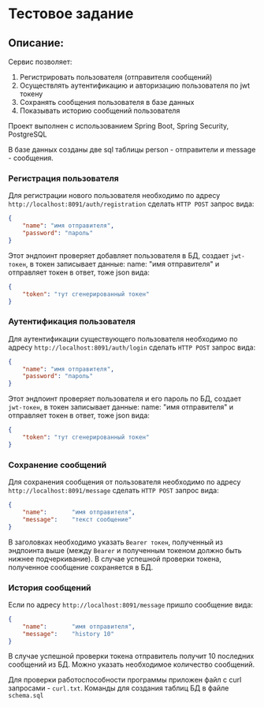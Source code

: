 # Тестовое задание

## Описание:

Сервис позволяет:
1. Регистрировать пользователя (отправителя сообщений)
2. Осуществлять аутентификацию и авторизацию пользователя по jwt токену
3. Сохранять сообщения пользователя в базе данных
4. Показывать историю сообщений пользователя

Проект выполнен с использованием Spring Boot, Spring Security, PostgreSQL

В базе данных созданы две sql таблицы person - отправители и message - сообщения.

### Регистрация пользователя
Для регистрации нового пользователя необходимо по адресу `http://localhost:8091/auth/registration` сделать `HTTP POST` запрос вида:
```json
{
    "name": "имя отправителя",
    "password": "пароль"
}
```

Этот эндпоинт проверяет добавляет пользователя в БД, создает `jwt-токен`, в токен записывает данные: name: "имя отправителя" и отправляет токен в ответ, тоже json вида:
```json
{
    "token": "тут сгенерированный токен"
}
```
### Аутентификация пользователя
Для аутентификации существующего пользователя необходимо по адресу `http://localhost:8091/auth/login` сделать `HTTP POST` запрос вида:
```json
{
    "name": "имя отправителя",
    "password": "пароль"
}
```

Этот эндпоинт проверяет пользователя и его пароль по БД, создает `jwt-токен`, в токен записывает данные: name: "имя отправителя" и отправляет токен в ответ, тоже json вида:
```json
{
    "token": "тут сгенерированный токен"
}
```
### Сохранение сообщений
Для сохранения сообщения от пользователя необходимо по адресу `http://localhost:8091/message` сделать `HTTP POST` запрос вида:
```json
{
    "name":       "имя отправителя",
    "message":    "текст сообщение"
}
```

В заголовках необходимо указать `Bearer токен`, полученный из эндпоинта выше (между `Bearer` и полученным токеном должно быть нижнее подчеркивание).
В случае успешной проверки токена, полученное сообщение сохраняется в БД.

### История сообщений
Если по адресу `http://localhost:8091/message` пришло сообщение вида:
```json
{
    "name":       "имя отправителя",
    "message":    "history 10"
}
```
В случае успешной проверки токена отправитель получит 10 последних сообщений из БД. Можно указать необходимое количество сообщений.


Для проверки работоспособности программы приложен файл с curl запросами - `curl.txt`. 
Команды для создания таблиц БД в файле `schema.sql`
